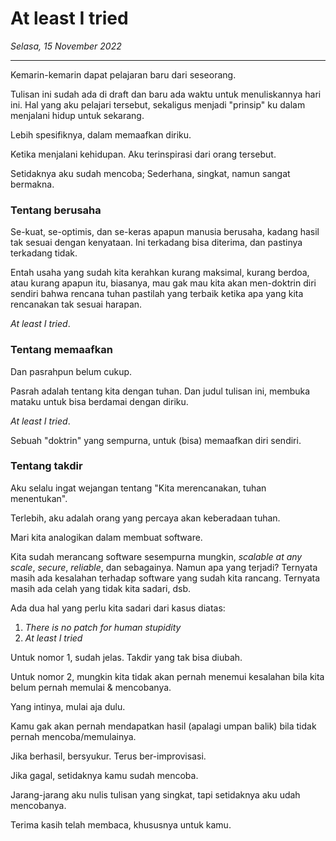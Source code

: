 # At least I tried

_Selasa, 15 November 2022_

---

Kemarin-kemarin dapat pelajaran baru dari seseorang.

Tulisan ini sudah ada di draft dan baru ada waktu untuk menuliskannya hari ini. Hal yang aku pelajari tersebut, sekaligus menjadi "prinsip" ku dalam menjalani hidup untuk sekarang.

Lebih spesifiknya, dalam memaafkan diriku.

Ketika menjalani kehidupan. Aku terinspirasi dari orang tersebut.

Setidaknya aku sudah mencoba; Sederhana, singkat, namun sangat bermakna.

### Tentang berusaha
Se-kuat, se-optimis, dan se-keras apapun manusia berusaha, kadang hasil tak sesuai dengan kenyataan. Ini terkadang bisa diterima, dan pastinya terkadang tidak.

Entah usaha yang sudah kita kerahkan kurang maksimal, kurang berdoa, atau kurang apapun itu, biasanya, mau gak mau kita akan men-doktrin diri sendiri bahwa rencana tuhan pastilah yang terbaik ketika apa yang kita rencanakan tak sesuai harapan.

_At least I tried_.

### Tentang memaafkan
Dan pasrahpun belum cukup.

Pasrah adalah tentang kita dengan tuhan. Dan judul tulisan ini, membuka mataku untuk bisa berdamai dengan diriku.

_At least I tried_.

Sebuah "doktrin" yang sempurna, untuk (bisa) memaafkan diri sendiri.

### Tentang takdir
Aku selalu ingat wejangan tentang "Kita merencanakan, tuhan menentukan".

Terlebih, aku adalah orang yang percaya akan keberadaan tuhan.

Mari kita analogikan dalam membuat software.

Kita sudah merancang software sesempurna mungkin, _scalable at any scale_, _secure_, _reliable_, dan sebagainya. Namun apa yang terjadi? Ternyata masih ada kesalahan terhadap software yang sudah kita rancang. Ternyata masih ada celah yang tidak kita sadari, dsb.

Ada dua hal yang perlu kita sadari dari kasus diatas:

1. _There is no patch for human stupidity_
2. _At least I tried_

Untuk nomor 1, sudah jelas. Takdir yang tak bisa diubah.

Untuk nomor 2, mungkin kita tidak akan pernah menemui kesalahan bila kita belum pernah memulai & mencobanya.

Yang intinya, mulai aja dulu.

Kamu gak akan pernah mendapatkan hasil (apalagi umpan balik) bila tidak pernah mencoba/memulainya.

Jika berhasil, bersyukur. Terus ber-improvisasi.

Jika gagal, setidaknya kamu sudah mencoba.

Jarang-jarang aku nulis tulisan yang singkat, tapi setidaknya aku udah mencobanya.

Terima kasih telah membaca, khususnya untuk kamu.
